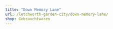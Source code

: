```yaml
---
title: "Down Memory Lane"
url: /letchworth-garden-city/down-memory-lane/
shop: Gebrauchtwaren
---
```

